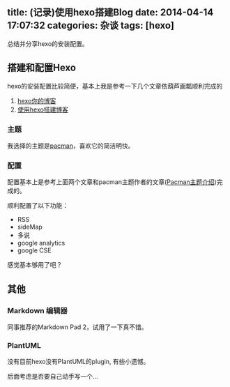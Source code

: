 title: (记录)使用hexo搭建Blog
date: 2014-04-14 17:07:32
categories: 杂谈
tags: [hexo]
---

总结并分享hexo的安装配置。

<!--more-->

## 搭建和配置Hexo

hexo的安装配置比较简便，基本上我是参考一下几个文章依葫芦画瓢顺利完成的

1. [hexo你的博客](http://ibruce.info/2013/11/22/hexo-your-blog/)
2. [使用hexo搭建博客](http://yangjian.me/workspace/building-blog-with-hexo/)

### 主题

我选择的主题是[pacman](http://yangjian.me/workspace/introducing-pacman-theme/)，喜欢它的简洁明快。

### 配置

配置基本上是参考上面两个文章和pacman主题作者的文章([Pacman主题介绍](http://yangjian.me/workspace/introducing-pacman-theme/))完成的。

顺利配置了以下功能：

* RSS
* sideMap
* 多说
* google analytics
* google CSE

感觉基本够用了吧？

## 其他

### Markdown 编辑器

同事推荐的Markdown Pad 2，试用了一下真不错。

### PlantUML

没有目前hexo没有PlantUML的plugin, 有些小遗憾。 

后面考虑是否要自己动手写一个...

